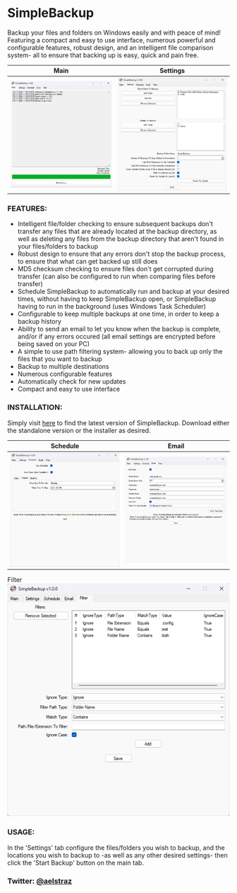 # SimpleBackup
Backup your files and folders on Windows easily and with peace of mind! Featuring a compact and easy to use interface, numerous powerful and configurable features, robust design, and an intelligent file comparison system- all to ensure that backing up is easy, quick and pain free.

Main|Settings
-|-
![alt text](https://github.com/Aelstraz/SimpleBackup/blob/main/Screenshot%201.png?raw=true) | ![alt text](https://github.com/Aelstraz/SimpleBackup/blob/main/Screenshot%202.png?raw=true) 

### FEATURES:
- Intelligent file/folder checking to ensure subsequent backups don't transfer any files that are already located at the backup directory, as well as deleting any files from the backup directory that aren't found in your files/folders to backup
- Robust design to ensure that any errors don't stop the backup process, to ensure that what can get backed up still does
- MD5 checksum checking to ensure files don't get corrupted during transfer (can also be configured to run when comparing files before transfer)
- Schedule SimpleBackup to automatically run and backup at your desired times, without having to keep SimpleBackup open, or SimpleBackup having to run in the background (uses Windows Task Scheduler)
- Configurable to keep multiple backups at one time, in order to keep a backup history
- Ability to send an email to let you know when the backup is complete, and/or if any errors occured (all email settings are encrypted before being saved on your PC)
- A simple to use path filtering system- allowing you to back up only the files that you want to backup
- Backup to multiple destinations
- Numerous configurable features
- Automatically check for new updates
- Compact and easy to use interface

### INSTALLATION:
Simply visit [here](https://github.com/Aelstraz/SimpleBackup/releases/latest) to find the latest version of SimpleBackup. Download either the standalone version or the installer as desired.

Schedule|Email
-|-
![alt text](https://github.com/Aelstraz/SimpleBackup/blob/main/Screenshot%203.png?raw=true) | ![alt text](https://github.com/Aelstraz/SimpleBackup/blob/main/Screenshot%204.png?raw=true) 
Filter
![alt text](https://github.com/Aelstraz/SimpleBackup/blob/main/Screenshot%205.png?raw=true) 

### USAGE:
In the 'Settings' tab configure the files/folders you wish to backup, and the locations you wish to backup to -as well as any other desired settings- then click the 'Start Backup' button on the main tab.

### Twitter: [@aelstraz](https://twitter.com/Aelstraz)

